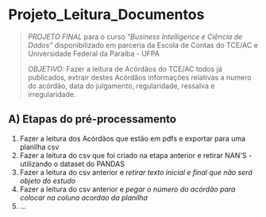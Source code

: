 # Projeto_Leitura_Documentos #
>*PROJETO FINAL* para o curso *"Business Intelligence e Ciência de Dados"* disponibilizado em parceria da Escola de Contas do TCE/AC e Universidade Federal da Paraíba - UFPA
>
>*OBJETIVO:* Fazer a leitura de Acórdãos do TCE/AC todos já publicados, extrair destes Acórdãos informações relativas a numero do acórdão, data do julgamento, regularidade, ressalva e irregularidade.


## A) Etapas do pré-processamento ##

1) Fazer a leitura dos Acórdãos que estão em pdfs e exportar para uma planilha csv  
2) Fazer a leitura do csv que foi criado na etapa anterior e retirar NAN'S - utilizando o dataset do PANDAS  
3) Fazer a leitura do csv anterior e *retirar texto inicial e final que não será objeto do estudo*  
4) Fazer a leitura do csv anterior e *pegar o número do acórdão para colocar na coluna acordao da planilha*  
5) ... 

